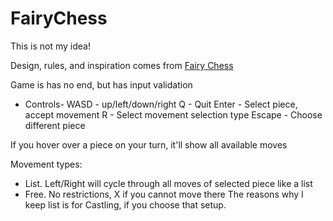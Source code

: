 # FairyChess

This is not my idea!

Design, rules, and inspiration comes from [Fairy Chess](http://abstractstrategygames.blogspot.com/2010/10/fairy-chess.html)

Game is has no end, but has input validation

- Controls-
WASD - up/left/down/right
Q - Quit
Enter - Select piece, accept movement
R - Select movement selection type
Escape - Choose different piece

If you hover over a piece on your turn, it'll show all available moves

Movement types:
- List. Left/Right will cycle through all moves of selected piece like a list
- Free. No restrictions, X if you cannot move there
The reasons why I keep list is for Castling, if you choose that setup.